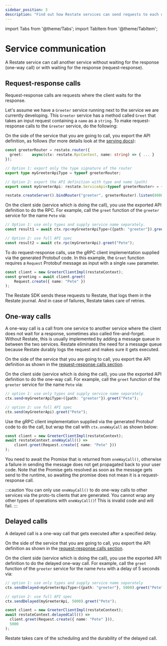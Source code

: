 ```yaml
---
sidebar_position: 3
description: "Find out how Restate services can send requests to each other."
---
```


import Tabs from '@theme/Tabs';
import TabItem from '@theme/TabItem';

# Service communication
A Restate service can call another service without waiting for the response (one-way call) or with waiting for the response (request-response).

## Request-response calls
Request-response calls are requests where the client waits for the response.

Let's assume we have a `Greeter` service running next to the service we are currently developing.
This `Greeter` service has a method called `Greet` that takes an input request containing a `name` as a `string`.
To make request-response calls to the `Greeter` service, do the following:

<Tabs groupId="ts-api">
<TabItem value="handler" label="Handler API" default>

On the side of the service that you are going to call, you export the API definition, as follows (for more details look at the [serving docs](/services/sdk/serving)): 

```ts
const greeterRouter = restate.router({
  greet:    async(ctx: restate.RpcContext, name: string) => { ... }
});

// Option 1: export only the type signature of the router
export type myGreeterApiType = typeof greeterRouter;

// Option 2: export the API definition with type and name (path)
export const myGreeterApi: restate.ServiceApi<typeof greeterRouter> = { path : "greeter" };

restate.createServer().bindRouter("greeter", greeterRouter).listen(8080);
```

On the client side (service which is doing the call), you use the exported API definition to do the RPC.
For example, call the `greet` function of the `greeter` service for the name `Pete` via:

```ts
// Option 1: use only types and supply service name separately. 
const result1 = await ctx.rpc<myGreeterApiType>({path: "greeter"}).greet("Pete");

// Option 2: use full API spec
const result2 = await ctx.rpc(myGreeterApi).greet("Pete");
```

</TabItem>
<TabItem value="grpc" label="gRPC API">

To do request-response calls, use the gRPC client implementation supplied via the generated Protobuf code.
In this example, the `Greet` function requires a `Request` Protobuf message as input with a single `name` parameter.

```typescript
const client = new GreeterClientImpl(restateContext);
const greeting = await client.greet(
    Request.create({ name: "Pete" })
);
```

</TabItem>
</Tabs>

The Restate SDK sends these requests to Restate, that logs them in the Restate journal.
And in case of failures, Restate takes care of retries.


## One-way calls
A one-way call is a call from one service to another service where the client does not wait for a response, sometimes also called fire-and-forget.
Without Restate, this is usually implemented by adding a message queue in between the two services. 
Restate eliminates the need for a message queue because Restate durably logs the request and makes sure it gets executed.

<Tabs groupId="ts-api">
<TabItem value="handler" label="Handler API" default>

On the side of the service that you are going to call, you export the API definition as shown in the [request-response calls section](/services/sdk/service-communication#request-response-calls).

On the client side (service which is doing the call), you use the exported API definition to do the one-way call. For example, call the `greet` function of the `greeter` service for the name `Pete` via:

```ts
// option 1: use only types and supply service name separately
ctx.send<myGreeterApiType>({path: "greeter"}).greet("Pete");

// option 2: use full API spec
ctx.send(myGreeterApi).greet("Pete");
```

</TabItem>
<TabItem value="grpc" label="gRPC API">

Use the gRPC client implementation supplied via the generated Protobuf code to do the call, but wrap the call with `ctx.oneWayCall` as shown below:

```typescript
const client = new GreeterClientImpl(restateContext);
await restateContext.oneWayCall(() =>
    client.greet(Request.create({ name: "Pete" }))
);
```

You need to await the Promise that is returned from `oneWayCall()`, otherwise a failure in sending the message does not get propagated back to your user code.
Note that the Promise gets resolved as soon as the message gets send to the runtime, so awaiting the promise does not mean it is a request-response call.

:::caution
You can only use `oneWayCall()` to do one-way calls to other services via the proto-ts clients that are generated.
You cannot wrap any other types of operations with `oneWayCall()`! This is invalid code and will fail.
:::


</TabItem>
</Tabs>


## Delayed calls
A delayed call is a one-way call that gets executed after a specified delay.


<Tabs groupId="ts-api">
<TabItem value="handler" label="Handler API" default>

On the side of the service that you are going to call, you export the API definition as shown in the [request-response calls section](/services/sdk/service-communication#request-response-calls).

On the client side (service which is doing the call), you use the exported API definition to do the delayed one-way call. For example, call the `greet` function of the `greeter` service for the name `Pete` with a delay of 5 seconds  via:

```ts
// option 1: use only types and supply service name separately
ctx.sendDelayed<myGreeterApiType>({path: "greeter"}, 5000).greet("Pete");

// option 2: use full API spec
ctx.sendDelayed(myGreeterApi, 5000).greet("Pete");
```

</TabItem>
<TabItem value="grpc" label="gRPC API">

```typescript
const client = new GreeterClientImpl(restateContext);
await restateContext.delayedCall(() =>
  client.greet(Request.create({ name: "Pete" })),
  5000
);
```

</TabItem>
</Tabs>


Restate takes care of the scheduling and the durability of the delayed call.